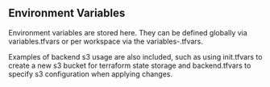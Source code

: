 ## Environment Variables

Environment variables are stored here. They can be defined globally via variables.tfvars or per workspace via the variables-<WORKSPACE>.tfvars.

Examples of backend s3 usage are also included, such as using init.tfvars to create a new s3 bucket for terraform state storage and backend.tfvars to specify s3 configuration when applying changes.